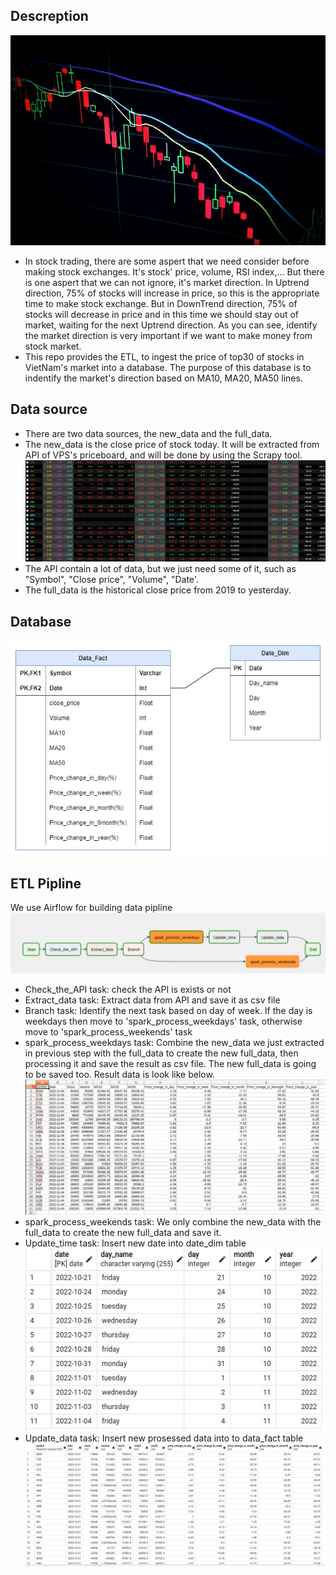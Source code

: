 ## Descreption
![Market](Image/Market.jpg)
* In stock trading, there are some aspert that we need consider before making stock exchanges. It's stock' price, volume, RSI index,... But there is one aspert that we can not ignore, it's market direction. In Uptrend direction, 75% of stocks will increase in price, so this is the appropriate time to make stock exchange. But in DownTrend direction, 75% of stocks will decrease in price and in this time we should stay out of market, waiting for the next Uptrend direction. As you can see, identify the market direction is very important if we want to make money from stock market.
* This repo provides the ETL, to ingest the price of top30 of stocks in VietNam's market into a database. The purpose of this database is to indentify the market's direction based on MA10, MA20, MA50 lines. 
## Data source
* There are two data sources, the new_data and the full_data. 
* The new_data is the close price of stock today. It will be extracted from API of VPS's priceboard, and will be done by using the Scrapy tool.
![Data_source](Image/priceboard.jpg)
* The API contain a lot of data, but we just need some of it, such as "Symbol", "Close price", "Volume", "Date'.
* The full_data is the historical close price from 2019 to yesterday. 
## Database
![Database](Image/Database.png)
## ETL Pipline
We use Airflow for building data pipline
![DAG](Image/Dag.jpg)
* Check_the_API task: check the API is exists or not
* Extract_data task: Extract data from API and save it as csv file
* Branch task: Identify the next task based on day of week. If the day is weekdays then move to 'spark_process_weekdays' task, otherwise move to 'spark_process_weekends' task
* spark_process_weekdays task: Combine the new_data we just extracted in previous step with the full_data to create the new full_data, then processing it and save the result as csv file. The new full_data is going to be saved too. Result data is look like below.
![processed_data](Image/processed_data.jpg)
* spark_process_weekends task: We only combine the new_data with the full_data to create the new full_data and save it.
* Update_time task: Insert new date into date_dim table
![Date_Dim](Image/Date_Dim.jpg)
* Update_data task: Insert new prosessed data into to data_fact table
![Data_Fact](Image/Data_Fact.jpg)
 

